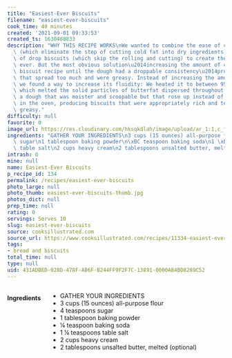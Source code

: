 ```yaml
---
title: "Easiest-Ever Biscuits"
filename: "easiest-ever-biscuits"
cook_time: 40 minutes
created: '2021-09-01 09:33:53'
created_ts: 1630488833
description: "WHY THIS RECIPE WORKS\nWe wanted to combine the ease of cream biscuits\
  \ (which eliminate the step of cutting cold fat into dry ingredients) with the ease\
  \ of drop biscuits (which skip the rolling and cutting) to create the easiest biscuits\
  \ ever. But the most obvious solution\u2014increasing the amount of cream in a cream\
  \ biscuit recipe until the dough had a droppable consistency\u2014produced biscuits\
  \ that spread too much and were greasy. Instead of increasing the amount of cream,\
  \ we found a way to increase its fluidity: We heated it to between 95 and 100 degrees,\
  \ which melted the solid particles of butterfat dispersed throughout. This made\
  \ a dough that was moister and scoopable but that rose up instead of spreading out\
  \ in the oven, producing biscuits that were appropriately rich and tender but not\
  \ greasy."
difficulty: null
favorite: 0
image_url: https://res.cloudinary.com/hksqkdlah/image/upload/ar_1:1,c_fill,dpr_2.0,f_auto,fl_lossy.progressive.strip_profile,g_faces:auto,q_auto:low,w_344/43110-sfs-biscuits-8052
ingredients: "GATHER YOUR INGREDIENTS\n3 cups (15 ounces) all-purpose flour\n4 teaspoons\
  \ sugar\n1 tablespoon baking powder\n\xBC teaspoon baking soda\n1 \xBC teaspoons\
  \ table salt\n2 cups heavy cream\n2 tablespoons unsalted butter, melted (optional)"
intrash: 0
mine: null
name: Easiest-Ever Biscuits
p_recipe_id: 134
permalink: /recipes/easiest-ever-biscuits
photo_large: null
photo_thumb: easiest-ever-biscuits-thumb.jpg
photos_dict: null
prep_time: null
rating: 0
servings: Serves 10
slug: easiest-ever-biscuits
source: cooksillustrated.com
source_url: https://www.cooksillustrated.com/recipes/11334-easiest-ever-biscuits
tags:
- bread and biscuits
total_time: null
type: null
uid: 431ADBED-028D-478F-AB6F-B244FF9F2F7C-13891-0000AB4BD8289C52
---
```

<div class="columns large-7 small-12" id="writeup">	</div><!-- #writeup -->
</div><!-- #row-one -->
<div class="row" id="row-two">	<div class="columns large-4 small-12" id="ingredients"><h4>Ingredients</h4><div class="box box-ingredients content"><ul>
<li>GATHER YOUR INGREDIENTS</li>
<li>3 cups (15 ounces) all-purpose flour</li>
<li>4 teaspoons sugar</li>
<li>1 tablespoon baking powder</li>
<li>¼ teaspoon baking soda</li>
<li>1 ¼ teaspoons table salt</li>
<li>2 cups heavy cream</li>
<li>2 tablespoons unsalted butter, melted (optional)</li>
</ul>
</div>	</div>	<div class="columns large-6 small-12" id="directions">	</div>